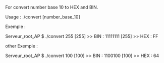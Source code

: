 For convert number base 10 to HEX and BIN.

Usage : ./convert [number_base_10]

Exemple :

Serveur_root_AP $ ./convert 255
[255] >> BIN : 11111111
[255] >> HEX : FF

other Exemple : 

Serveur_root_AP $ ./convert 100
[100] >> BIN : 1100100
[100] >> HEX : 64
